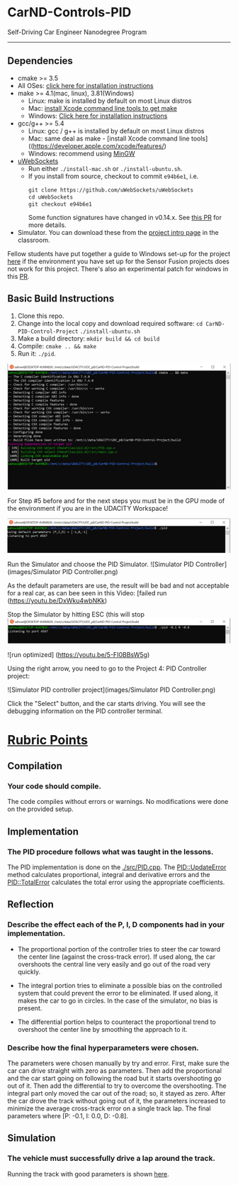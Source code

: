 # CarND-Controls-PID
Self-Driving Car Engineer Nanodegree Program

---

## Dependencies

* cmake >= 3.5
 * All OSes: [click here for installation instructions](https://cmake.org/install/)
* make >= 4.1(mac, linux), 3.81(Windows)
  * Linux: make is installed by default on most Linux distros
  * Mac: [install Xcode command line tools to get make](https://developer.apple.com/xcode/features/)
  * Windows: [Click here for installation instructions](http://gnuwin32.sourceforge.net/packages/make.htm)
* gcc/g++ >= 5.4
  * Linux: gcc / g++ is installed by default on most Linux distros
  * Mac: same deal as make - [install Xcode command line tools]((https://developer.apple.com/xcode/features/)
  * Windows: recommend using [MinGW](http://www.mingw.org/)
* [uWebSockets](https://github.com/uWebSockets/uWebSockets)
  * Run either `./install-mac.sh` or `./install-ubuntu.sh`.
  * If you install from source, checkout to commit `e94b6e1`, i.e.
    ```
    git clone https://github.com/uWebSockets/uWebSockets 
    cd uWebSockets
    git checkout e94b6e1
    ```
    Some function signatures have changed in v0.14.x. See [this PR](https://github.com/udacity/CarND-MPC-Project/pull/3) for more details.
* Simulator. You can download these from the [project intro page](https://github.com/udacity/self-driving-car-sim/releases) in the classroom.

Fellow students have put together a guide to Windows set-up for the project [here](https://s3-us-west-1.amazonaws.com/udacity-selfdrivingcar/files/Kidnapped_Vehicle_Windows_Setup.pdf) if the environment you have set up for the Sensor Fusion projects does not work for this project. There's also an experimental patch for windows in this [PR](https://github.com/udacity/CarND-PID-Control-Project/pull/3).

## Basic Build Instructions

1. Clone this repo.
2. Change into the local copy and download required software: 
   `cd CarND-PID-Control-Project`
   `./install-ubuntu.sh`
3. Make a build directory: `mkdir build && cd build`
4. Compile: `cmake .. && make`
5. Run it: `./pid`. 


![Build Screen](images/build.png)

For Step #5 before and for the next steps you must be in the GPU mode of the environment if you are in the UDACITY Workspace! 


![run default](images/run_default.png)

Run the Simulator and choose the PID Simulator.
![Simulator PID Controller](images/Simulator PID Controller.png) 

As the default parameters are use, the result will be bad and not acceptable for a real car, as can bee seen in this Video:
[failed run (https://youtu.be/DxWku4wbNKk)

Stop the Simulator by hitting ESC (this will stop 
![run tuned](images/run_tuned.png)

![run optimized] (https://youtu.be/5-FI0BBsW5g)

Using the right arrow, you need to go to the Project 4: PID Controller project:

![Simulator PID controller project](images/Simulator PID Controller.png)

Click the "Select" button, and the car starts driving. You will see the debugging information on the PID controller terminal. 

# [Rubric Points](https://review.udacity.com/#!/rubrics/824/view) 

## Compilation

### Your code should compile.

The code compiles without errors or warnings. No modifications were done on the provided setup.

## Implementation

### The PID procedure follows what was taught in the lessons.

The PID implementation is done on the [./src/PID.cpp](./src/PID.cpp). 
The [PID::UpdateError](./src/PID.cpp#L24) method calculates proportional, integral and derivative errors and the [PID::TotalError](./src/PID.cpp#L33) calculates the total error using the appropriate coefficients.

## Reflection

### Describe the effect each of the P, I, D components had in your implementation.

- The proportional portion of the controller tries to steer the car toward the center line (against the cross-track error). If used along, the car overshoots the central line very easily and go out of the road very quickly.  

- The integral portion tries to eliminate a possible bias on the controlled system that could prevent the error to be eliminated. If used along, it makes the car to go in circles. In the case of the simulator, no bias is present.

- The differential portion helps to counteract the proportional trend to overshoot the center line by smoothing the approach to it.  

### Describe how the final hyperparameters were chosen.

The parameters were chosen manually by try and error. First, make sure the car can drive straight with zero as parameters. Then add the proportional and the car start going on following the road but it starts overshooting go out of it. Then add the differential to try to overcome the overshooting. The integral part only moved the car out of the road; so, it stayed as zero. After the car drove the track without going out of it, the parameters increased to minimize the average cross-track error on a single track lap. The final parameters where [P: -0.1, I: 0.0, D: -0.8].

## Simulation

### The vehicle must successfully drive a lap around the track.

Running the track with good parameters is shown [here](https://youtu.be/5-FI0BBsW5g).
